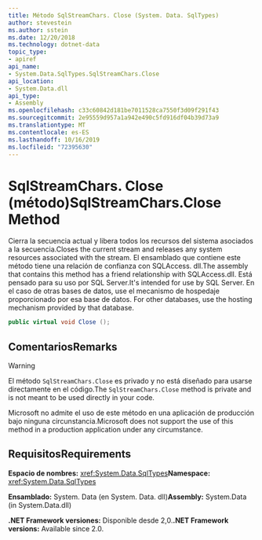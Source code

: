 ```yaml
---
title: Método SqlStreamChars. Close (System. Data. SqlTypes)
author: stevestein
ms.author: sstein
ms.date: 12/20/2018
ms.technology: dotnet-data
topic_type:
- apiref
api_name:
- System.Data.SqlTypes.SqlStreamChars.Close
api_location:
- System.Data.dll
api_type:
- Assembly
ms.openlocfilehash: c33c60842d181be7011528ca7550f3d09f291f43
ms.sourcegitcommit: 2e95559d957a1a942e490c5fd916df04b39d73a9
ms.translationtype: MT
ms.contentlocale: es-ES
ms.lasthandoff: 10/16/2019
ms.locfileid: "72395630"
---
```

# <a name="sqlstreamcharsclose-method"></a><span data-ttu-id="8cb02-102">SqlStreamChars. Close (método)</span><span class="sxs-lookup"><span data-stu-id="8cb02-102">SqlStreamChars.Close Method</span></span>

<span data-ttu-id="8cb02-103">Cierra la secuencia actual y libera todos los recursos del sistema asociados a la secuencia.</span><span class="sxs-lookup"><span data-stu-id="8cb02-103">Closes the current stream and releases any system resources associated with the stream.</span></span> <span data-ttu-id="8cb02-104">El ensamblado que contiene este método tiene una relación de confianza con SQLAccess. dll.</span><span class="sxs-lookup"><span data-stu-id="8cb02-104">The assembly that contains this method has a friend relationship with SQLAccess.dll.</span></span> <span data-ttu-id="8cb02-105">Está pensado para su uso por SQL Server.</span><span class="sxs-lookup"><span data-stu-id="8cb02-105">It's intended for use by SQL Server.</span></span><span data-ttu-id="8cb02-106"> En el caso de otras bases de datos, use el mecanismo de hospedaje proporcionado por esa base de datos.</span><span class="sxs-lookup"><span data-stu-id="8cb02-106"> For other databases, use the hosting mechanism provided by that database.</span></span>

```csharp
public virtual void Close ();
```

## <a name="remarks"></a><span data-ttu-id="8cb02-107">Comentarios</span><span class="sxs-lookup"><span data-stu-id="8cb02-107">Remarks</span></span>

> [!WARNING]
> <span data-ttu-id="8cb02-108">El método `SqlStreamChars.Close` es privado y no está diseñado para usarse directamente en el código.</span><span class="sxs-lookup"><span data-stu-id="8cb02-108">The `SqlStreamChars.Close` method is private and is not meant to be used directly in your code.</span></span>
>
> <span data-ttu-id="8cb02-109">Microsoft no admite el uso de este método en una aplicación de producción bajo ninguna circunstancia.</span><span class="sxs-lookup"><span data-stu-id="8cb02-109">Microsoft does not support the use of this method in a production application under any circumstance.</span></span>

## <a name="requirements"></a><span data-ttu-id="8cb02-110">Requisitos</span><span class="sxs-lookup"><span data-stu-id="8cb02-110">Requirements</span></span>

<span data-ttu-id="8cb02-111">**Espacio de nombres:** <xref:System.Data.SqlTypes></span><span class="sxs-lookup"><span data-stu-id="8cb02-111">**Namespace:** <xref:System.Data.SqlTypes></span></span>

<span data-ttu-id="8cb02-112">**Ensamblado:** System. Data (en System. Data. dll)</span><span class="sxs-lookup"><span data-stu-id="8cb02-112">**Assembly:** System.Data (in System.Data.dll)</span></span>

<span data-ttu-id="8cb02-113">**.NET Framework versiones:** Disponible desde 2,0.</span><span class="sxs-lookup"><span data-stu-id="8cb02-113">**.NET Framework versions:** Available since 2.0.</span></span>
